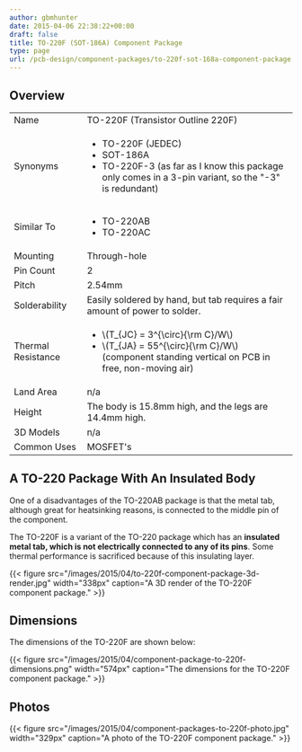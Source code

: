 ```yaml
---
author: gbmhunter
date: 2015-04-06 22:38:22+00:00
draft: false
title: TO-220F (SOT-186A) Component Package
type: page
url: /pcb-design/component-packages/to-220f-sot-168a-component-package
---
```


## Overview

<table><tbody ><tr >
<td >Name
</td>
<td >TO-220F (Transistor Outline 220F)
</td></tr><tr >
<td >Synonyms
</td>
<td >
<ul>
<li>TO-220F (JEDEC)</li>
<li>SOT-186A</li>
<li>TO-220F-3 (as far as I know this package only comes in a 3-pin variant, so the "-3" is redundant)</li>
</ul>
</td></tr><tr >
<td >Similar To
</td>
<td >
<ul>
<li>TO-220AB</li>
<li>TO-220AC</li>
</ul>
</td></tr><tr >
<td >Mounting
</td>
<td >Through-hole
</td></tr><tr >
<td >Pin Count
</td>
<td >2
</td></tr><tr >
<td >Pitch
</td>
<td >2.54mm
</td></tr><tr >
<td >Solderability
</td>
<td >Easily soldered by hand, but tab requires a fair amount of power to solder.
</td></tr><tr >
<td >Thermal Resistance
</td>
<td >
<ul>
<li>\(T_{JC} = 3^{\circ}{\rm C}/W\)</li>
<li>\(T_{JA} = 55^{\circ}{\rm C}/W\) (component standing vertical on PCB in free, non-moving air)</li>
</ul>
</td></tr><tr >
<td >Land Area
</td>
<td >n/a
</td></tr><tr >
<td >Height
</td>
<td >The body is 15.8mm high, and the legs are 14.4mm high.
</td></tr><tr >
<td >3D Models
</td>
<td >n/a
</td></tr><tr >
<td >Common Uses
</td>
<td >MOSFET's
</td></tr></tbody></table>

## A TO-220 Package With An Insulated Body

One of a disadvantages of the TO-220AB package is that the metal tab, although great for heatsinking reasons, is connected to the middle pin of the component.

The TO-220F is a variant of the TO-220 package which has an **insulated metal tab, which is not electrically connected to any of its pins**. Some thermal performance is sacrificed because of this insulating layer.

{{< figure src="/images/2015/04/to-220f-component-package-3d-render.jpg" width="338px" caption="A 3D render of the TO-220F component package."  >}}

## Dimensions

The dimensions of the TO-220F are shown below:

{{< figure src="/images/2015/04/component-package-to-220f-dimensions.png" width="574px" caption="The dimensions for the TO-220F component package."  >}}

## Photos

{{< figure src="/images/2015/04/component-packages-to-220f-photo.jpg" width="329px" caption="A photo of the TO-220F component package."  >}}
